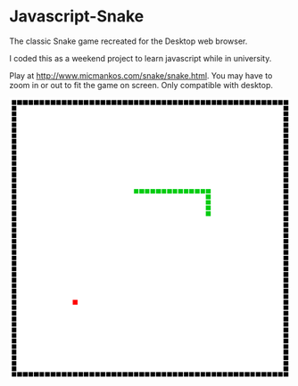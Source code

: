 # Javascript-Snake

The classic Snake game recreated for the Desktop web browser.

I coded this as a weekend project to learn javascript while in university. 

Play at http://www.micmankos.com/snake/snake.html. You may have to zoom in or out to fit the game on screen. Only compatible with desktop. 

![Javascript Snake](snek.png)
